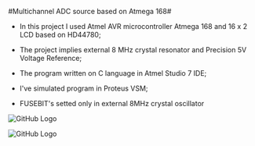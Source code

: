 #Multichannel ADC source based on Atmega 168#

* In this project I used Atmel AVR microcontroller Atmega 168 and
16 x 2 LCD based on HD44780;

* The project implies external 8 MHz crystal resonator and Precision 5V Voltage Reference;

* The program written on C language in Atmel Studio 7 IDE;

* I've simulated program in Proteus VSM; 

* FUSEBIT's setted only in external 8MHz crystal oscillator

![GitHub Logo](https://habrastorage.org/web/359/13b/db5/35913bdb599249b1ae3416ca333a4df0.png)


![GitHub Logo](https://habrastorage.org/web/3ac/2de/4d4/3ac2de4d46514ca1adde147dc17962f3.png)

